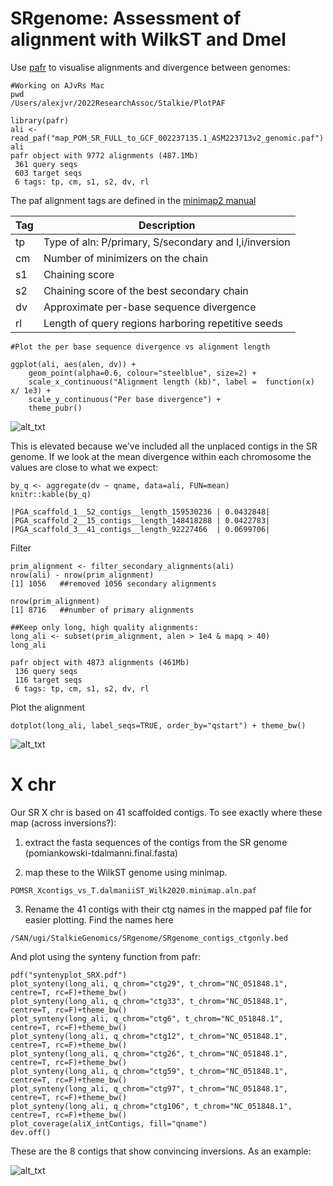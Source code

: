 # SRgenome: Assessment of alignment with WilkST and Dmel

Use [pafr](https://cran.r-project.org/web/packages/pafr/vignettes/Introduction_to_pafr.html) to visualise alignments and divergence between genomes: 


```
#Working on AJvRs Mac
pwd 
/Users/alexjvr/2022ResearchAssoc/Stalkie/PlotPAF

library(pafr)
ali <- read_paf("map_POM_SR_FULL_to_GCF_002237135.1_ASM223713v2_genomic.paf")
ali
pafr object with 9772 alignments (487.1Mb)
 361 query seqs
 603 target seqs
 6 tags: tp, cm, s1, s2, dv, rl
```

The paf alignment tags are defined in the [minimap2 manual](https://lh3.github.io/minimap2/minimap2.html)

|Tag|Description|
|--|--|
|tp|Type of aln: P/primary, S/secondary and I,i/inversion|
|cm|Number of minimizers on the chain|
|s1|Chaining score|
|s2|Chaining score of the best secondary chain|
|dv|Approximate per-base sequence divergence|
|rl|Length of query regions harboring repetitive seeds|


```
#Plot the per base sequence divergence vs alignment length

ggplot(ali, aes(alen, dv)) + 
    geom_point(alpha=0.6, colour="steelblue", size=2) + 
    scale_x_continuous("Alignment length (kb)", label =  function(x) x/ 1e3) +
    scale_y_continuous("Per base divergence") + 
    theme_pubr()

```


![alt_txt][Fig1]

[Fig1]:https://user-images.githubusercontent.com/12142475/174992267-63b57fe0-c15a-4eab-9e32-6de6b52d15d5.png



This is elevated because we've included all the unplaced contigs in the SR genome. If we look at the mean divergence within each chromosome the values are close to what we expect: 

```
by_q <- aggregate(dv ~ qname, data=ali, FUN=mean)
knitr::kable(by_q)

|PGA_scaffold_1__52_contigs__length_159530236 | 0.0432848|
|PGA_scaffold_2__15_contigs__length_148418288 | 0.0422783|
|PGA_scaffold_3__41_contigs__length_92227466  | 0.0699706|
```


Filter
```
prim_alignment <- filter_secondary_alignments(ali)
nrow(ali) - nrow(prim_alignment)
[1] 1056   ##removed 1056 secondary alignments

nrow(prim_alignment)
[1] 8716   ##number of primary alignments

##Keep only long, high quality alignments: 
long_ali <- subset(prim_alignment, alen > 1e4 & mapq > 40)
long_ali

pafr object with 4873 alignments (461Mb)
 136 query seqs
 116 target seqs
 6 tags: tp, cm, s1, s2, dv, rl
```


Plot the alignment
```
dotplot(long_ali, label_seqs=TRUE, order_by="qstart") + theme_bw()
```

![alt_txt][Fig2]

[Fig2]:https://user-images.githubusercontent.com/12142475/177125072-a6fcdc4d-9e66-4703-b60a-6e4bff105741.png


# X chr

Our SR X chr is based on 41 scaffolded contigs. To see exactly where these map (across inversions?): 

1) extract the fasta sequences of the contigs from the SR genome (pomiankowski-tdalmanni.final.fasta)

2) map these to the WilkST genome using minimap. 

```
POMSR_Xcontigs_vs_T.dalmaniiST_Wilk2020.minimap.aln.paf
```

3) Rename the 41 contigs with their ctg names in the mapped paf file for easier plotting. Find the names here

```
/SAN/ugi/StalkieGenomics/SRgenome/SRgenome_contigs_ctgonly.bed
```


And plot using the synteny function from pafr: 
```
pdf("syntenyplot_SRX.pdf")
plot_synteny(long_ali, q_chrom="ctg29", t_chrom="NC_051848.1", centre=T, rc=F)+theme_bw()
plot_synteny(long_ali, q_chrom="ctg33", t_chrom="NC_051848.1", centre=T, rc=F)+theme_bw()
plot_synteny(long_ali, q_chrom="ctg6", t_chrom="NC_051848.1", centre=T, rc=F)+theme_bw()
plot_synteny(long_ali, q_chrom="ctg12", t_chrom="NC_051848.1", centre=T, rc=F)+theme_bw()
plot_synteny(long_ali, q_chrom="ctg26", t_chrom="NC_051848.1", centre=T, rc=F)+theme_bw()
plot_synteny(long_ali, q_chrom="ctg59", t_chrom="NC_051848.1", centre=T, rc=F)+theme_bw()
plot_synteny(long_ali, q_chrom="ctg97", t_chrom="NC_051848.1", centre=T, rc=F)+theme_bw()
plot_synteny(long_ali, q_chrom="ctg106", t_chrom="NC_051848.1", centre=T, rc=F)+theme_bw()
plot_coverage(aliX_intContigs, fill="qname")
dev.off()

```


These are the 8 contigs that show convincing inversions. As an example: 

![alt_txt][Fig3]

[Fig3]:https://user-images.githubusercontent.com/12142475/177124031-923df5da-89df-4ffe-8997-96471fdb82d6.png




